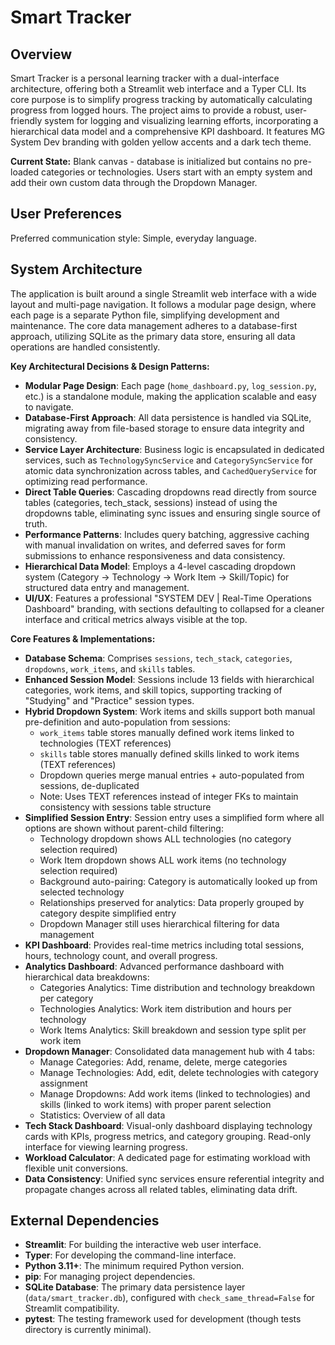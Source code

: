 # Smart Tracker

## Overview
Smart Tracker is a personal learning tracker with a dual-interface architecture, offering both a Streamlit web interface and a Typer CLI. Its core purpose is to simplify progress tracking by automatically calculating progress from logged hours. The project aims to provide a robust, user-friendly system for logging and visualizing learning efforts, incorporating a hierarchical data model and a comprehensive KPI dashboard. It features MG System Dev branding with golden yellow accents and a dark tech theme.

**Current State:** Blank canvas - database is initialized but contains no pre-loaded categories or technologies. Users start with an empty system and add their own custom data through the Dropdown Manager.

## User Preferences
Preferred communication style: Simple, everyday language.

## System Architecture
The application is built around a single Streamlit web interface with a wide layout and multi-page navigation. It follows a modular page design, where each page is a separate Python file, simplifying development and maintenance. The core data management adheres to a database-first approach, utilizing SQLite as the primary data store, ensuring all data operations are handled consistently.

**Key Architectural Decisions & Design Patterns:**
-   **Modular Page Design**: Each page (`home_dashboard.py`, `log_session.py`, etc.) is a standalone module, making the application scalable and easy to navigate.
-   **Database-First Approach**: All data persistence is handled via SQLite, migrating away from file-based storage to ensure data integrity and consistency.
-   **Service Layer Architecture**: Business logic is encapsulated in dedicated services, such as `TechnologySyncService` and `CategorySyncService` for atomic data synchronization across tables, and `CachedQueryService` for optimizing read performance.
-   **Direct Table Queries**: Cascading dropdowns read directly from source tables (categories, tech_stack, sessions) instead of using the dropdowns table, eliminating sync issues and ensuring single source of truth.
-   **Performance Patterns**: Includes query batching, aggressive caching with manual invalidation on writes, and deferred saves for form submissions to enhance responsiveness and data consistency.
-   **Hierarchical Data Model**: Employs a 4-level cascading dropdown system (Category → Technology → Work Item → Skill/Topic) for structured data entry and management.
-   **UI/UX**: Features a professional "SYSTEM DEV | Real-Time Operations Dashboard" branding, with sections defaulting to collapsed for a cleaner interface and critical metrics always visible at the top.

**Core Features & Implementations:**
-   **Database Schema**: Comprises `sessions`, `tech_stack`, `categories`, `dropdowns`, `work_items`, and `skills` tables.
-   **Enhanced Session Model**: Sessions include 13 fields with hierarchical categories, work items, and skill topics, supporting tracking of "Studying" and "Practice" session types.
-   **Hybrid Dropdown System**: Work items and skills support both manual pre-definition and auto-population from sessions:
    - `work_items` table stores manually defined work items linked to technologies (TEXT references)
    - `skills` table stores manually defined skills linked to work items (TEXT references)
    - Dropdown queries merge manual entries + auto-populated from sessions, de-duplicated
    - Note: Uses TEXT references instead of integer FKs to maintain consistency with sessions table structure
-   **Simplified Session Entry**: Session entry uses a simplified form where all options are shown without parent-child filtering:
    - Technology dropdown shows ALL technologies (no category selection required)
    - Work Item dropdown shows ALL work items (no technology selection required)
    - Background auto-pairing: Category is automatically looked up from selected technology
    - Relationships preserved for analytics: Data properly grouped by category despite simplified entry
    - Dropdown Manager still uses hierarchical filtering for data management
-   **KPI Dashboard**: Provides real-time metrics including total sessions, hours, technology count, and overall progress.
-   **Analytics Dashboard**: Advanced performance dashboard with hierarchical data breakdowns:
    - Categories Analytics: Time distribution and technology breakdown per category
    - Technologies Analytics: Work item distribution and hours per technology
    - Work Items Analytics: Skill breakdown and session type split per work item
-   **Dropdown Manager**: Consolidated data management hub with 4 tabs:
    - Manage Categories: Add, rename, delete, merge categories
    - Manage Technologies: Add, edit, delete technologies with category assignment
    - Manage Dropdowns: Add work items (linked to technologies) and skills (linked to work items) with proper parent selection
    - Statistics: Overview of all data
-   **Tech Stack Dashboard**: Visual-only dashboard displaying technology cards with KPIs, progress metrics, and category grouping. Read-only interface for viewing learning progress.
-   **Workload Calculator**: A dedicated page for estimating workload with flexible unit conversions.
-   **Data Consistency**: Unified sync services ensure referential integrity and propagate changes across all related tables, eliminating data drift.

## External Dependencies
-   **Streamlit**: For building the interactive web user interface.
-   **Typer**: For developing the command-line interface.
-   **Python 3.11+**: The minimum required Python version.
-   **pip**: For managing project dependencies.
-   **SQLite Database**: The primary data persistence layer (`data/smart_tracker.db`), configured with `check_same_thread=False` for Streamlit compatibility.
-   **pytest**: The testing framework used for development (though tests directory is currently minimal).